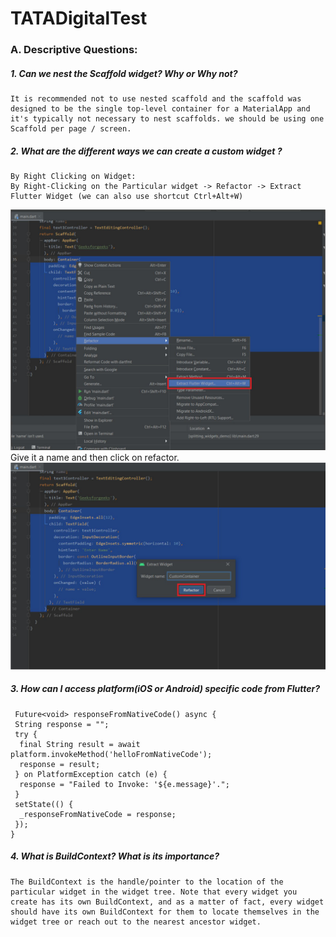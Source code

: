 # TATADigitalTest

### A. Descriptive Questions:
  ##### 1. Can we nest the Scaffold widget? Why or Why not?
    It is recommended not to use nested scaffold and the scaffold was designed to be the single top-level container for a MaterialApp and it's typically not necessary to nest scaffolds. we should be using one Scaffold per page / screen.
  ##### 2. What are the different ways we can create a custom widget ?
    By Right Clicking on Widget:
    By Right-Clicking on the Particular widget -> Refactor -> Extract Flutter Widget (we can also use shortcut Ctrl+Alt+W)
![](images/one.jpg)
    Give it a name and then click on refactor.
![](images/two.jpg)
  ##### 3. How can I access platform(iOS or Android) specific code from Flutter?
     Future<void> responseFromNativeCode() async {
     String response = "";
     try {
      final String result = await platform.invokeMethod('helloFromNativeCode');
      response = result;
     } on PlatformException catch (e) {
      response = "Failed to Invoke: '${e.message}'.";
     }
     setState(() {
      _responseFromNativeCode = response;
     });
    }
  ##### 4. What is BuildContext? What is its importance?
    The BuildContext is the handle/pointer to the location of the particular widget in the widget tree. Note that every widget you create has its own BuildContext, and as a matter of fact, every widget should have its own BuildContext for them to locate themselves in the widget tree or reach out to the nearest ancestor widget.
   
